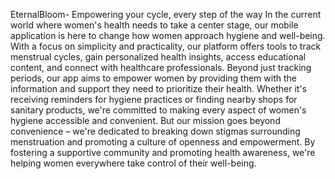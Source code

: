 EternalBloom- Empowering your cycle, every step of the way 
In the current world where women's health needs to take a center stage, our mobile application is here to change how women approach hygiene and well-being. With a focus on simplicity and practicality, our platform offers tools to track menstrual cycles, gain personalized health insights, access educational content, and connect with healthcare professionals. 
Beyond just tracking periods, our app aims to empower women by providing them with the information and support they need to prioritize their health. Whether it's receiving reminders for hygiene practices or finding nearby shops for sanitary products, we're committed to making every aspect of women's hygiene accessible and convenient.
But our mission goes beyond convenience – we're dedicated to breaking down stigmas surrounding menstruation and promoting a culture of openness and empowerment. By fostering a supportive community and promoting health awareness, we're helping women everywhere take control of their well-being. 
